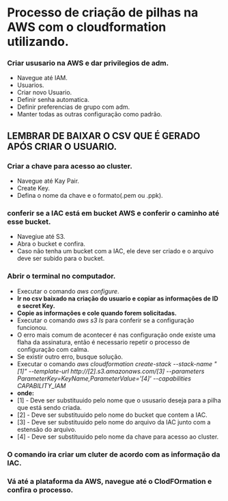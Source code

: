 # Processo de criação de pilhas na AWS com o cloudformation utilizando. 
### Criar ususario na AWS e dar privilegios de adm.
- Navegue até IAM.
- Usuarios.
- Criar novo Usuario.
- Definir senha automatica.
- Definir preferencias de grupo com adm.
- Manter todas as outras configuração como padrão.
## LEMBRAR DE BAIXAR O CSV QUE É GERADO APÓS CRIAR O USUARIO.
### Criar a chave para acesso ao cluster.
- Navegue até Kay Pair.
- Create Key.
- Defina o nome da chave e o formato(.pem ou .ppk).
### conferir se a IAC está em bucket AWS e conferir o caminho até esse bucket.
- Navegiue até S3.
- Abra o bucket e confira.
- Caso não tenha um bucket com a IAC, ele deve ser criado e o arquivo deve ser subido para o bucket.
### Abrir o terminal no computador.
- Executar o comando _aws configure_.
- **Ir no csv baixado na criação do usuario e copiar as informações de ID e secret Key.**
- **Copie as informações e cole quando forem solicitadas.**
- Executar o comando _aws s3 ls_ para conferir se a configuração funcionou.
- O erro mais comum de acontecer é nas configuração onde existe uma flaha da assinatura, então é necessario repetir o processo de configuração com calma.
- Se existir outro erro, busque solução.
- Executar o comando _aws cloudformation create-stack --stack-name "[1]" --template-url http://[2].s3.amazonaws.com/[3] --parameters ParameterKey=KeyName,ParameterValue='[4]' --capabilities CAPABILITY_IAM_
- **onde:** 
- [1] - Deve ser substituuido pelo nome que o ususario deseja para a pilha que está sendo criada.
- [2] - Deve ser substituuido pelo nome do bucket que contem a IAC.
- [3] - Deve ser substituuido pelo nome do arquivo da IAC junto com a estensão do arquivo.
- [4] - Deve ser substituuido pelo nome da chave para acesso ao cluster.
### O comando ira criar um cluter de acordo com as informação da IAC.
### Vá até a plataforma da AWS, navegue até o ClodFOrmation e confira o processo.
